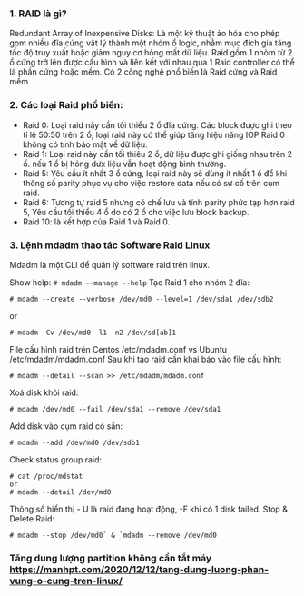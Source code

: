 ### 1. RAID là gì?
Redundant Array of Inexpensive Disks: Là một kỹ thuật ảo hóa cho phép gom nhiều đĩa cứng vật lý thành một nhóm ổ logic, nhằm mục đích gia tăng tốc độ truy xuất hoặc giảm nguy cơ hỏng mất dữ liệu. Raid gồm 1 nhòm từ 2 ổ cứng trở lên được cấu hình và liên kết với nhau qua 1 Raid controller có thể là phần cứng hoặc mềm. Có 2 công nghệ phổ biến là Raid cứng và Raid mềm.

### 2. Các loại Raid phổ biến:
- Raid 0: Loại raid này cần tối thiểu 2 ổ đĩa cứng. Các block được ghi theo tỉ lệ 50:50 trên 2 ổ, loại raid này có thể giúp tăng hiệu năng IOP Raid 0 không có tính bảo mật về dữ liệu.
- Raid 1: Loại raid này cần tối thiêu 2 ổ, dữ liệu được ghi giống nhau trên 2 ổ. nếu 1 ổ bị hỏng dưx liệu vẫn hoạt động bình thường.
- Raid 5: Yêu cầu ít nhất 3 ổ cứng, loại raid này sẽ dùng ít nhất 1 ổ để khi thông số parity phục vụ cho việc restore data nếu có sự cố trên cụm raid.
- Raid 6: Tương tự raid 5 nhưng có chế lưu và tính parity phức tạp hơn raid 5, Yêu cầu tối thiểu 4 ổ do có 2 ổ cho việc lưu block backup.
- Raid 10: là kết hợp của Raid 1 và Raid 0.
### 3. Lệnh mdadm thao tác Software Raid Linux
Mdadm là một CLI để quán lý software raid trên linux.

Show help: ``` # mdadm --manage --help ```
Tạo Raid 1 cho nhóm 2 đĩa:
```
# mdadm --create --verbose /dev/md0 --level=1 /dev/sda1 /dev/sdb2
```
or
```
# mdadm -Cv /dev/md0 -l1 -n2 /dev/sd[ab]1
```
File cấu hình raid trên Centos /etc/mdadm.conf vs Ubuntu /etc/mdadm/mdadm.conf
Sau khi tạo raid cần khai báo vào file cấu hình:
```
# mdadm --detail --scan >> /etc/mdadm/mdadm.conf
```
Xoá disk khỏi raid:
```
# mdadm /dev/md0 --fail /dev/sda1 --remove /dev/sda1
```
Add disk vào cụm raid có sẵn:
```
# mdadm --add /dev/md0 /dev/sdb1
```
Check status group raid:
```
# cat /proc/mdstat
or 
# mdadm --detail /dev/md0
```
Thông số hiển thị - U là raid đang hoạt động, -F khi có 1 disk failed.
Stop & Delete Raid:
```
# mdadm --stop /dev/md0` & `mdadm --remove /dev/md0
```
### Tăng dung lượng partition không cần tắt máy https://manhpt.com/2020/12/12/tang-dung-luong-phan-vung-o-cung-tren-linux/

